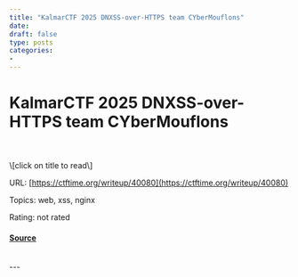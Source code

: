 ```yaml
---
title: "KalmarCTF 2025 DNXSS-over-HTTPS team CYberMouflons"
date: 
draft: false
type: posts
categories: 
- 
---
```

# KalmarCTF 2025 DNXSS-over-HTTPS team CYberMouflons

<br/>

<br/>
\[click on title to read\]

URL: [https://ctftime.org/writeup/40080](https://ctftime.org/writeup/40080)

Topics: web, xss, nginx 

Rating: not rated

#### [Source](https://ctftime.org/writeup/40080)

<br/>
---
